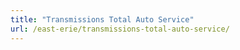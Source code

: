 ```yaml
---
title: "Transmissions Total Auto Service"
url: /east-erie/transmissions-total-auto-service/
---
```

